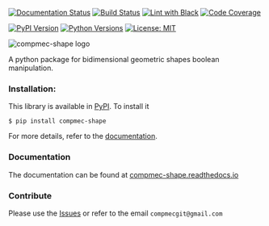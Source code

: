 [![Documentation Status][docs-img]][docs-url]
[![Build Status][build-img]][build-url]
[![Lint with Black][lintblack-img]][lintblack-url]
[![Code Coverage][coverage-img]][coverage-url]

[![PyPI Version][pypi-img]][pypi-url]
[![Python Versions][pyversions-img]][pyversions-url]
[![License: MIT][license-img]][license-url]

![compmec-shape logo](docs/source/img/logo.svg)

A python package for bidimensional geometric shapes boolean manipulation.


### Installation:

This library is available in [PyPI][pypi-url]. To install it

```
$ pip install compmec-shape
```

For more details, refer to the [documentation][docs-url].

### Documentation

The documentation can be found at [compmec-shape.readthedocs.io][docs-url]


### Contribute

Please use the [Issues][issues-url] or refer to the email ```compmecgit@gmail.com```

<!-- Badges: -->

[lintblack-img]: https://github.com/compmec/shape/actions/workflows/black.yaml/badge.svg
[lintblack-url]: https://github.com/compmec/shape/actions/workflows/black.yaml
[docs-img]: https://readthedocs.org/projects/compmec-shape/badge/?version=latest
[docs-url]: https://compmec-shape.readthedocs.io/en/latest/?badge=latest
[pypi-img]: https://img.shields.io/pypi/v/compmec-shape
[pypi-url]: https://pypi.org/project/compmec-shape/
[build-img]: https://github.com/compmec/shape/actions/workflows/build.yaml/badge.svg
[build-url]: https://github.com/compmec/shape/actions/workflows/build.yaml
[coverage-img]: https://codecov.io/gh/compmec/shape/branch/main/graph/badge.svg?token=vfGMPe9W3I
[coverage-url]: https://codecov.io/gh/compmec/shape
[pyversions-img]: https://img.shields.io/pypi/pyversions/compmec-shape.svg?style=flat-square
[pyversions-url]: https://pypi.org/project/compmec-shape/
[license-img]: https://img.shields.io/pypi/l/ansicolortags.svg
[license-url]: https://github.com/compmec/shape/blob/main/LICENSE.md
[pypi-url]: https://pypi.org/project/compmec-shape/
[issues-url]: https://github.com/compmec/shape/issues
